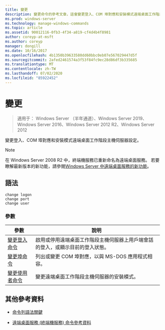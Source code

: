 ```yaml
---
title: 變更
description: 變更命令的參考文章，這會變更登入、COM 埠對應和安裝模式遠端桌面工作階段主機伺服器設定。
ms.prod: windows-server
ms.technology: manage-windows-commands
ms.topic: article
ms.assetid: 90012116-0fb3-4f34-a819-cf4d4b4f8981
author: coreyp-at-msft
ms.author: coreyp
manager: dongill
ms.date: 10/16/2017
ms.openlocfilehash: 4b1350b39633580dd60bbc0eb07e567029447d5f
ms.sourcegitcommit: 2afed2461574a3f53f84fc9ec28d86df3b335685
ms.translationtype: MT
ms.contentlocale: zh-TW
ms.lasthandoff: 07/02/2020
ms.locfileid: "85922452"
---
```

# <a name="change"></a>變更

> 適用于： Windows Server （半年通道）、Windows Server 2019、Windows Server 2016、Windows Server 2012 R2、Windows Server 2012

變更登入、COM 埠對應和安裝模式遠端桌面工作階段主機伺服器設定。

> [!NOTE]
> 在 Windows Server 2008 R2 中，終端機服務已重新命名為遠端桌面服務。 若要瞭解最新版本的新功能，請參閱[Windows Server 中遠端桌面服務的新功能](https://docs.microsoft.com/previous-versions/windows/it-pro/windows-server-2012-R2-and-2012/dn283323(v=ws.11))。

## <a name="syntax"></a>語法

 ```
 change logon
 change port
 change user
 ```

### <a name="parameters"></a>參數

| 參數 | 說明 |
| --------- | ----------- |
| [變更登入命令](change-logon.md) | 啟用或停用遠端桌面工作階段主機伺服器上用戶端會話的登入，或顯示目前的登入狀態。 |
| [變更埠命令](change-port.md) | 列出或變更 COM 埠對應，以與 MS-DOS 應用程式相容。 |
| [變更使用者命令](change-user.md) | 變更遠端桌面工作階段主機伺服器的安裝模式。 |

## <a name="additional-references"></a>其他參考資料

- [命令列語法關鍵](command-line-syntax-key.md)

- [遠端桌面服務 (終端機服務) 命令參考資料](remote-desktop-services-terminal-services-command-reference.md)
